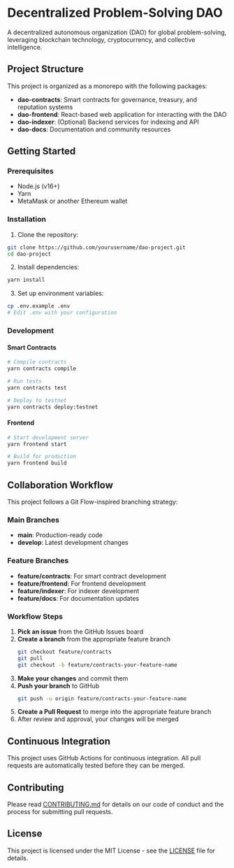 # Decentralized Problem-Solving DAO

A decentralized autonomous organization (DAO) for global problem-solving, leveraging blockchain technology, cryptocurrency, and collective intelligence.

## Project Structure

This project is organized as a monorepo with the following packages:

- **dao-contracts**: Smart contracts for governance, treasury, and reputation systems
- **dao-frontend**: React-based web application for interacting with the DAO
- **dao-indexer**: (Optional) Backend services for indexing and API
- **dao-docs**: Documentation and community resources

## Getting Started

### Prerequisites

- Node.js (v16+)
- Yarn
- MetaMask or another Ethereum wallet

### Installation

1. Clone the repository:
```bash
git clone https://github.com/yourusername/dao-project.git
cd dao-project
```

2. Install dependencies:
```bash
yarn install
```

3. Set up environment variables:
```bash
cp .env.example .env
# Edit .env with your configuration
```

### Development

#### Smart Contracts

```bash
# Compile contracts
yarn contracts compile

# Run tests
yarn contracts test

# Deploy to testnet
yarn contracts deploy:testnet
```

#### Frontend

```bash
# Start development server
yarn frontend start

# Build for production
yarn frontend build
```

## Collaboration Workflow

This project follows a Git Flow-inspired branching strategy:

### Main Branches

- **main**: Production-ready code
- **develop**: Latest development changes

### Feature Branches

- **feature/contracts**: For smart contract development
- **feature/frontend**: For frontend development
- **feature/indexer**: For indexer development
- **feature/docs**: For documentation updates

### Workflow Steps

1. **Pick an issue** from the GitHub Issues board
2. **Create a branch** from the appropriate feature branch
   ```bash
   git checkout feature/contracts
   git pull
   git checkout -b feature/contracts-your-feature-name
   ```
3. **Make your changes** and commit them
4. **Push your branch** to GitHub
   ```bash
   git push -u origin feature/contracts-your-feature-name
   ```
5. **Create a Pull Request** to merge into the appropriate feature branch
6. After review and approval, your changes will be merged

## Continuous Integration

This project uses GitHub Actions for continuous integration. All pull requests are automatically tested before they can be merged.

## Contributing

Please read [CONTRIBUTING.md](./CONTRIBUTING.md) for details on our code of conduct and the process for submitting pull requests.

## License

This project is licensed under the MIT License - see the [LICENSE](LICENSE) file for details. 